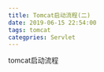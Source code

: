 ```yaml
---
title: Tomcat启动流程(二)
date: 2019-06-15 22:54:00
tags: tomcat
categpries: Servlet
---
```

tomcat启动流程

<!-- more -->